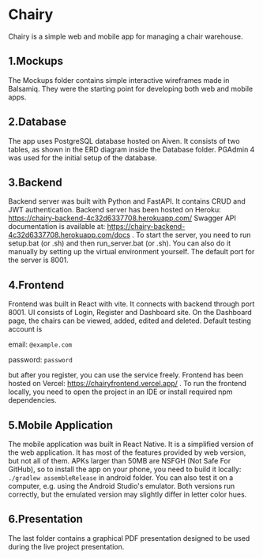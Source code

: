 # Chairy 
Chairy is a simple web and mobile app for managing a chair warehouse.
## 1.Mockups 
The Mockups folder contains simple interactive wireframes made in Balsamiq. They were the starting point for developing both web and mobile apps. 
## 2.Database 
The app uses PostgreSQL database hosted on Aiven. It consists of two tables, as shown in the ERD diagram inside the Database folder. PGAdmin 4 was used for the initial setup of the database. 
## 3.Backend 
Backend server was built with Python and FastAPI. It contains CRUD and JWT authentication. Backend server has been hosted on Heroku: 
https://chairy-backend-4c32d6337708.herokuapp.com/ 
Swagger API documentation is available at: https://chairy-backend-4c32d6337708.herokuapp.com/docs . 
To start the server, you need to run setup.bat (or .sh) and then run_server.bat (or .sh). You can also do it manually by setting up the virtual environment yourself. The default port for the server is 8001. 
## 4.Frontend 
Frontend was built in React with vite. It connects with backend through port 8001. UI consists of Login, Register and Dashboard site. On the Dashboard page, the chairs can be viewed, added, edited and deleted. Default testing account is  

email: ```@example.com```  

password: ```password```  

but after you register, you can use the service freely. Frontend has been hosted on Vercel: https://chairyfrontend.vercel.app/ . 
To run the frontend locally, you need to open the project in an IDE or install required npm dependencies. 
## 5.Mobile Application 
The mobile application was built in React Native. It is a simplified version of the web application. It has most of the features provided by web version, but not all of them. APKs larger than 50MB are NSFGH (Not Safe For GitHub), so to install the app on your phone, you need to build it locally: ```./gradlew assembleRelease``` in android folder. You can also test it on a computer, e.g. using the Android Studio's emulator. Both versions run correctly, but the emulated version may slightly differ in letter color hues. 
## 6.Presentation 
The last folder contains a graphical PDF presentation designed to be used during the live project presentation.
